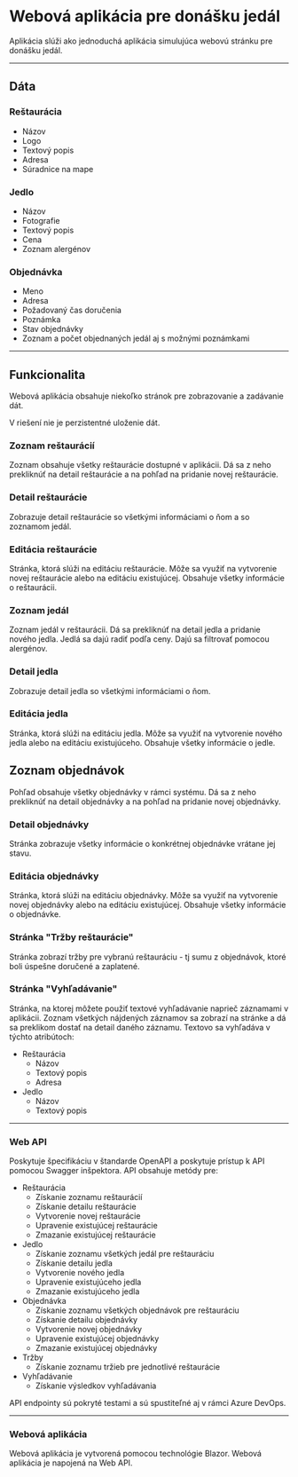 # Webová aplikácia pre donášku jedál

Aplikácia slúži ako jednoduchá aplikácia simulujúca webovú stránku pre donášku jedál.

---

## Dáta

### Reštaurácia

- Názov
- Logo
- Textový popis
- Adresa
- Súradnice na mape

### Jedlo

- Názov
- Fotografie
- Textový popis
- Cena
- Zoznam alergénov

### Objednávka

- Meno
- Adresa
- Požadovaný čas doručenia
- Poznámka
- Stav objednávky
- Zoznam a počet objednaných jedál aj s možnými poznámkami

---

## Funkcionalita

Webová aplikácia obsahuje niekoľko stránok pre zobrazovanie a zadávanie dát.

V riešení nie je perzistentné uloženie dát. 

### Zoznam reštaurácií

Zoznam obsahuje všetky reštaurácie dostupné v aplikácii. Dá sa z neho prekliknúť na detail reštaurácie a na pohľad na pridanie novej reštaurácie.

### Detail reštaurácie

Zobrazuje detail reštaurácie so všetkými informáciami o ňom a so zoznamom jedál.

### Editácia reštaurácie

Stránka, ktorá slúži na editáciu reštaurácie. Môže sa využiť na vytvorenie novej reštaurácie alebo na editáciu existujúcej. Obsahuje všetky informácie o reštaurácii.

### Zoznam jedál

Zoznam jedál v reštaurácii. Dá sa prekliknúť na detail jedla a pridanie nového jedla. Jedlá sa dajú radiť podľa ceny. Dajú sa filtrovať pomocou alergénov.

### Detail jedla

Zobrazuje detail jedla so všetkými informáciami o ňom.

### Editácia jedla

Stránka, ktorá slúži na editáciu jedla. Môže sa využiť na vytvorenie nového jedla alebo na editáciu existujúceho. Obsahuje všetky informácie o jedle.

## Zoznam objednávok

Pohľad obsahuje všetky objednávky v rámci systému. Dá sa z neho prekliknúť na detail objednávky a na pohľad na pridanie novej objednávky.

### Detail objednávky

Stránka zobrazuje všetky informácie o konkrétnej objednávke vrátane jej stavu.

### Editácia objednávky

Stránka, ktorá slúži na editáciu objednávky. Môže sa využiť na vytvorenie novej objednávky alebo na editáciu existujúcej. Obsahuje všetky informácie o objednávke.

### Stránka "Tržby reštaurácie"

Stránka zobrazí tržby pre vybranú reštauráciu - tj sumu z objednávok, ktoré boli úspešne doručené a zaplatené.

### Stránka "Vyhľadávanie"

Stránka, na ktorej môžete použiť textové vyhľadávanie naprieč záznamami v aplikácii. Zoznam všetkých nájdených záznamov sa zobrazí na stránke a dá sa preklikom dostať na detail daného záznamu. Textovo sa vyhľadáva v týchto atribútoch:

- Reštaurácia
  - Názov
  - Textový popis
  - Adresa
- Jedlo
  - Názov
  - Textový popis

---

### Web API

Poskytuje špecifikáciu v štandarde OpenAPI a poskytuje prístup k API pomocou Swagger inšpektora. API obsahuje metódy pre:

- Reštaurácia
  - Získanie zoznamu reštaurácií
  - Získanie detailu reštaurácie
  - Vytvorenie novej reštaurácie
  - Upravenie existujúcej reštaurácie
  - Zmazanie existujúcej reštaurácie
- Jedlo
  - Získanie zoznamu všetkých jedál pre reštauráciu
  - Získanie detailu jedla
  - Vytvorenie nového jedla
  - Upravenie existujúceho jedla
  - Zmazanie existujúceho jedla
- Objednávka
  - Získanie zoznamu všetkých objednávok pre reštauráciu
  - Získanie detailu objednávky
  - Vytvorenie novej objednávky
  - Upravenie existujúcej objednávky
  - Zmazanie existujúcej objednávky
- Tržby
  - Získanie zoznamu tržieb pre jednotlivé reštaurácie
- Vyhľadávanie
  - Získanie výsledkov vyhľadávania

API endpointy sú pokryté testami a sú spustiteľné aj v rámci Azure DevOps.

---

### Webová aplikácia

Webová aplikácia je vytvorená pomocou technológie Blazor. Webová aplikácia je napojená na Web API.

